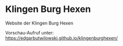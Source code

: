 # Klingen Burg Hexen
Website der Klingen Burg Hexen

Vorschau-Aufruf unter: https://edgarbutwilowski.github.io/klingenburghexen/
